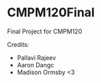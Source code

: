 # CMPM120Final
Final Project for CMPM120

Credits:
- Pallavi Rajeev
- Aaron Dangc
- Madison Ormsby <3